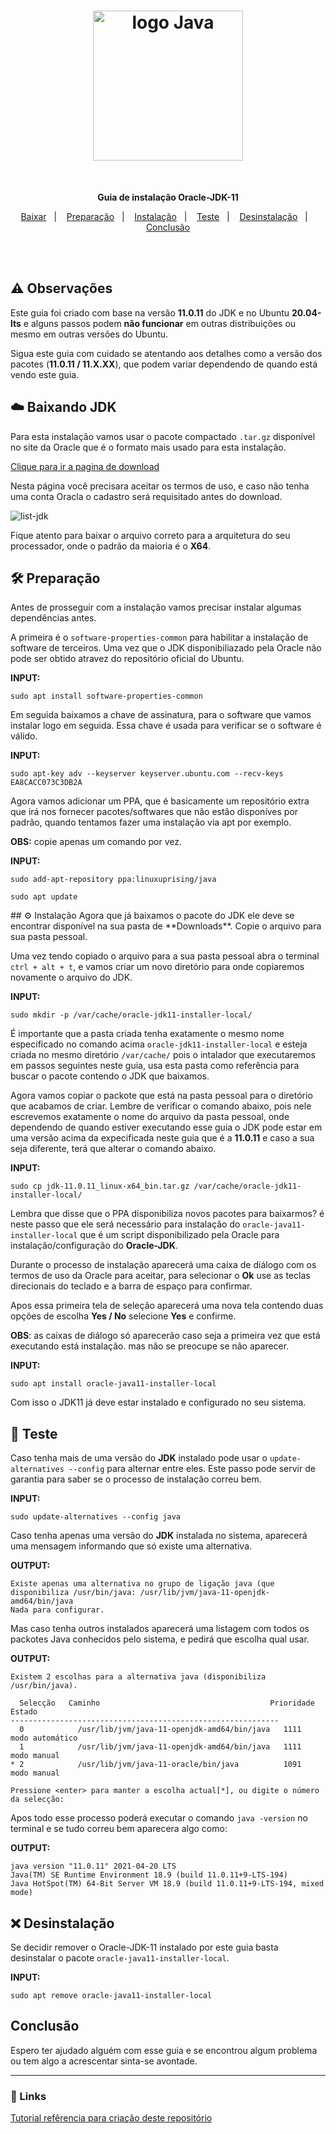 <h1 align="center">
  <img src="https://user-images.githubusercontent.com/36782514/118198660-bb0f5300-b427-11eb-80a2-091c733366e1.png" alt="logo Java" width="240">
</h1>
<br>

<p align="center"><b>Guia de instalação Oracle-JDK-11</b></p>

<p  align="center">
  <a href="#-Baixando-JDK">Baixar</a>&nbsp;&nbsp;&nbsp;|&nbsp;&nbsp;&nbsp;
  <a href="#-Preparação">Preparação</a>&nbsp;&nbsp;&nbsp;|&nbsp;&nbsp;&nbsp;
  <a href="#Instalacao">Instalação</a>&nbsp;&nbsp;&nbsp;|&nbsp;&nbsp;&nbsp;
  <a href="#-Teste">Teste</a>&nbsp;&nbsp;&nbsp;|&nbsp;&nbsp;&nbsp;
  <a href="#-Desinstalação">Desinstalação</a>&nbsp;&nbsp;&nbsp;|&nbsp;&nbsp;&nbsp;
  <a href="#Conclusão">Conclusão</a>
</p>

<br>
<br>

## ⚠️ Observações

Este guia foi criado com base na versão **11.0.11** do JDK e no Ubuntu **20.04-lts** e alguns passos podem **não funcionar** em outras distribuições ou mesmo em outras versões do Ubuntu.

Sigua este guia com cuidado se atentando aos detalhes como a versão dos pacotes (**11.0.11 / 11.X.XX**), que podem variar dependendo de quando está vendo este guia.

## ☁️ Baixando JDK
Para esta instalação vamos usar o pacote compactado ``.tar.gz`` disponível no site da Oracle que é o formato mais usado para esta instalação.

[Clique para ir a pagina de download](https://www.oracle.com/java/technologies/javase-jdk11-downloads.html)

Nesta página você precisara aceitar os termos de uso, e caso não tenha uma conta Oracla o cadastro será requisitado antes do download.

![list-jdk](https://user-images.githubusercontent.com/36782514/118189336-03bf1000-b418-11eb-9f71-b575c604e9e6.JPG)

Fique atento para baixar o arquivo correto para a arquitetura do seu processador, onde o padrão da maioria é o **X64**.

## 🛠️ Preparação

Antes de prosseguir com a instalação vamos precisar instalar algumas dependências antes.

A primeira é o ``software-properties-common`` para habilitar a instalação de software de terceiros. Uma vez que o JDK disponibiliazado pela Oracle não pode ser obtido atravez do repositório oficial do Ubuntu.

**INPUT:**
```
sudo apt install software-properties-common
```

Em seguida baixamos a chave de assinatura, para o software que vamos instalar logo em seguida. Essa chave é usada para verificar se o software é válido.

**INPUT:**
```
sudo apt-key adv --keyserver keyserver.ubuntu.com --recv-keys EA8CACC073C3DB2A
```

Agora vamos adicionar um PPA, que é basicamente um repositório extra que irá nos fornecer pacotes/softwares que não estão disponíves por padrão, quando tentamos fazer uma instalação via apt por exemplo.

**OBS:** copie apenas um comando por vez.

**INPUT:**
```
sudo add-apt-repository ppa:linuxuprising/java

sudo apt update
```

<div id="Instalacao" />
## ⚙️ Instalação
Agora que já baixamos o pacote do JDK ele deve se encontrar disponível na sua pasta de **Downloads**. Copie o arquivo para sua pasta pessoal.

Uma vez tendo copiado o arquivo para a sua pasta pessoal abra o terminal ``ctrl + alt + t``, e vamos criar um novo diretório para onde copiaremos novamente o arquivo do JDK.

**INPUT:**
```
sudo mkdir -p /var/cache/oracle-jdk11-installer-local/
```

É importante que a pasta criada tenha exatamente o mesmo nome especificado no comando acima ``oracle-jdk11-installer-local`` e esteja criada no mesmo diretório ``/var/cache/`` pois o intalador que executaremos em passos seguintes neste guia, usa esta pasta como referência para buscar o pacote contendo o JDK que baixamos.

Agora vamos copiar o packote que está na pasta pessoal para o diretório que acabamos de criar. Lembre de verificar o comando abaixo, pois nele escrevemos exatamente o nome do arquivo da pasta pessoal, onde dependendo de quando estiver executando esse guia o JDK pode estar em uma versão acima da expecificada neste guia que é a **11.0.11** e caso a sua seja diferente, terá que alterar o comando abaixo.

**INPUT:**
```
sudo cp jdk-11.0.11_linux-x64_bin.tar.gz /var/cache/oracle-jdk11-installer-local/
```

Lembra que disse que o PPA disponibiliza novos pacotes para baixarmos? é neste passo que ele será necessário para instalação do ```oracle-java11-installer-local``` que é um script disponibilizado pela Oracle para instalação/configuração do **Oracle-JDK**.

Durante o processo de instalação aparecerá uma caixa de diálogo com os termos de uso da Oracle para aceitar, para selecionar o **Ok** use as teclas direcionais do teclado e a barra de espaço para confirmar. 

Apos essa primeira tela de seleção aparecerá uma nova tela contendo duas opções de escolha **Yes / No** selecione **Yes** e confirme.

**OBS**: as caixas de diálogo só aparecerão caso seja a primeira vez que está executando está instalação. mas não se preocupe se não aparecer.

**INPUT:**
```
sudo apt install oracle-java11-installer-local
```

Com isso o JDK11 já deve estar instalado e configurado no seu sistema.

## 🧪 Teste
Caso tenha mais de uma versão do **JDK** instalado pode usar o ``update-alternatives --config`` para alternar entre eles. Este passo pode servir de garantia para saber se o processo de instalação correu bem.

**INPUT:**
```
sudo update-alternatives --config java
```

Caso tenha apenas uma versão do **JDK** instalada no sistema, aparecerá uma mensagem informando que só existe uma alternativa.

**OUTPUT:**
```
Existe apenas uma alternativa no grupo de ligação java (que disponibiliza /usr/bin/java: /usr/lib/jvm/java-11-openjdk-amd64/bin/java
Nada para configurar.
```

Mas caso tenha outros instalados aparecerá uma listagem com todos os packotes Java conhecidos pelo sistema, e pedirá que escolha qual usar.

**OUTPUT:**
```
Existem 2 escolhas para a alternativa java (disponibiliza /usr/bin/java).

  Selecção   Caminho                                      Prioridade Estado
------------------------------------------------------------
  0            /usr/lib/jvm/java-11-openjdk-amd64/bin/java   1111      modo automático
  1            /usr/lib/jvm/java-11-openjdk-amd64/bin/java   1111      modo manual
* 2            /usr/lib/jvm/java-11-oracle/bin/java          1091      modo manual

Pressione <enter> para manter a escolha actual[*], ou digite o número da selecção:
```

Apos todo esse processo poderá executar o comando ``java -version`` no terminal e se tudo correu bem aparecera algo como:

**OUTPUT:**
```
java version "11.0.11" 2021-04-20 LTS
Java(TM) SE Runtime Environment 18.9 (build 11.0.11+9-LTS-194)
Java HotSpot(TM) 64-Bit Server VM 18.9 (build 11.0.11+9-LTS-194, mixed mode)
```

## ❌ Desinstalação
Se decidir remover o Oracle-JDK-11 instalado por este guia basta desinstalar o pacote ``oracle-java11-installer-local``.

**INPUT:**
```
sudo apt remove oracle-java11-installer-local
```

## Conclusão
Espero ter ajudado alguém com esse guia e se encontrou algum problema ou tem algo a acrescentar sinta-se avontade.

<hr />

### 🔗 Links
[Tutorial refêrencia para criação deste repositório](https://www.digitalocean.com/community/tutorials/how-to-install-java-with-apt-on-ubuntu-20-04)

